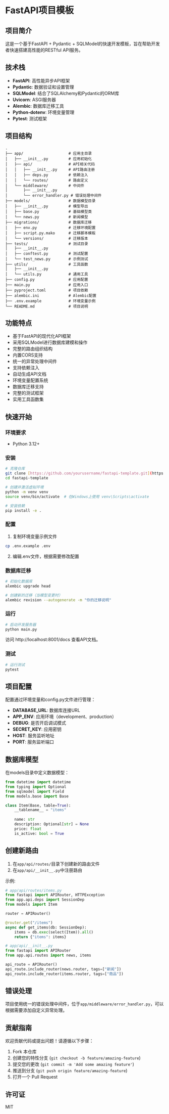 # FastAPI项目模板

## 项目简介

这是一个基于FastAPI + Pydantic + SQLModel的快速开发模板，旨在帮助开发者快速搭建高性能的RESTful API服务。

## 技术栈

- **FastAPI**: 高性能异步API框架
- **Pydantic**: 数据验证和设置管理
- **SQLModel**: 结合了SQLAlchemy和Pydantic的ORM库
- **Uvicorn**: ASGI服务器
- **Alembic**: 数据库迁移工具
- **Python-dotenv**: 环境变量管理
- **Pytest**: 测试框架

## 项目结构

```
.
├── app/                    # 应用主目录
│   ├── __init__.py         # 应用初始化
│   ├── api/                # API相关代码
│   │   ├── __init__.py     # API路由注册
│   │   ├── deps.py         # 依赖注入
│   │   └── routes/         # 路由定义
│   └── middleware/         # 中间件
│       ├── __init__.py
│       └── error_handler.py # 错误处理中间件
├── models/                 # 数据模型目录
│   ├── __init__.py         # 模型导出
│   ├── base.py             # 基础模型类
│   └── news.py             # 新闻模型
├── migrations/             # 数据库迁移
│   ├── env.py              # 迁移环境配置
│   ├── script.py.mako      # 迁移脚本模板
│   └── versions/           # 迁移版本
├── tests/                  # 测试目录
│   ├── __init__.py
│   ├── conftest.py         # 测试配置
│   └── test_news.py        # 示例测试
├── utils/                  # 工具函数
│   ├── __init__.py
│   └── utils.py            # 通用工具
├── config.py               # 应用配置
├── main.py                 # 应用入口
├── pyproject.toml          # 项目依赖
├── alembic.ini             # Alembic配置
├── .env.example            # 环境变量示例
└── README.md               # 项目说明
```

## 功能特点

- 基于FastAPI的现代化API框架
- 采用SQLModel进行数据库建模和操作
- 完整的路由组织结构
- 内置CORS支持
- 统一的异常处理中间件
- 支持依赖注入
- 自动生成API文档
- 环境变量配置系统
- 数据库迁移支持
- 完整的测试框架
- 实用工具函数集

## 快速开始

### 环境要求

- Python 3.12+

### 安装

```bash
# 克隆仓库
git clone [https://github.com/yourusername/fastapi-template.git](https://github.com/hankerbiao/Fastapi-Simple-template.git)
cd fastapi-template

# 创建并激活虚拟环境
python -m venv venv
source venv/bin/activate  # 在Windows上使用 venv\Scripts\activate

# 安装依赖
pip install -e .
```

### 配置

1. 复制环境变量示例文件
```bash
cp .env.example .env
```

2. 编辑.env文件，根据需要修改配置

### 数据库迁移

```bash
# 初始化数据库
alembic upgrade head

# 创建新的迁移（当模型变更时）
alembic revision --autogenerate -m "你的迁移说明"
```

### 运行

```bash
# 启动开发服务器
python main.py
```

访问 http://localhost:8001/docs 查看API文档。

### 测试

```bash
# 运行测试
pytest
```

## 项目配置

配置通过环境变量和config.py文件进行管理：

- **DATABASE_URL**: 数据库连接URL
- **APP_ENV**: 应用环境（development、production）
- **DEBUG**: 是否开启调试模式
- **SECRET_KEY**: 应用密钥
- **HOST**: 服务监听地址
- **PORT**: 服务监听端口

## 数据库模型

在models目录中定义数据模型：

```python
from datetime import datetime
from typing import Optional
from sqlmodel import Field
from models.base import Base

class Item(Base, table=True):
    __tablename__ = "items"
    
    name: str
    description: Optional[str] = None
    price: float
    is_active: bool = True
```

## 创建新路由

1. 在`app/api/routes/`目录下创建新的路由文件
2. 在`app/api/__init__.py`中注册路由

示例:

```python
# app/api/routes/items.py
from fastapi import APIRouter, HTTPException
from app.api.deps import SessionDep
from models import Item

router = APIRouter()

@router.get("/items")
async def get_items(db: SessionDep):
    items = db.exec(select(Item)).all()
    return {"items": items}
```

```python
# app/api/__init__.py
from fastapi import APIRouter
from app.api.routes import news, items

api_route = APIRouter()
api_route.include_router(news.router, tags=["新闻"])
api_route.include_router(items.router, tags=["商品"])
```

## 错误处理

项目使用统一的错误处理中间件，位于`app/middleware/error_handler.py`，可以根据需要添加自定义异常处理。

## 贡献指南

欢迎贡献代码或提出问题！请遵循以下步骤：

1. Fork 本仓库
2. 创建您的特性分支 (`git checkout -b feature/amazing-feature`)
3. 提交您的更改 (`git commit -m 'Add some amazing feature'`)
4. 推送到分支 (`git push origin feature/amazing-feature`)
5. 打开一个 Pull Request

## 许可证

MIT
